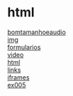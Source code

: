 # html 
<a href='https://gabrielryanft.github.io/learning/cursoemvideo/htmlecss/html/bomtamanhoeaudio/' target='_blank' rel='next'>bomtamanhoeaudio</a><br/>
<a href='https://gabrielryanft.github.io/learning/cursoemvideo/htmlecss/html/img/' target='_blank' rel='next'>img</a><br/>
<a href='https://gabrielryanft.github.io/learning/cursoemvideo/htmlecss/html/formularios/' target='_blank' rel='next'>formularios</a><br/>
<a href='https://gabrielryanft.github.io/learning/cursoemvideo/htmlecss/html/video/' target='_blank' rel='next'>video</a><br/>
<a href='https://gabrielryanft.github.io/learning/cursoemvideo/htmlecss/html/html/' target='_blank' rel='next'>html</a><br/>
<a href='https://gabrielryanft.github.io/learning/cursoemvideo/htmlecss/html/links/' target='_blank' rel='next'>links</a><br/>
<a href='https://gabrielryanft.github.io/learning/cursoemvideo/htmlecss/html/iframes/' target='_blank' rel='next'>iframes</a><br/>
<a href='https://gabrielryanft.github.io/learning/cursoemvideo/htmlecss/html/ex005/' target='_blank' rel='next'>ex005</a><br/>
